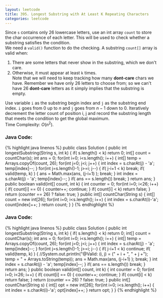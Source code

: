 ```yaml
---
layout: leetcode
title: 395. Longest Substring with At Least K Repeating Characters
categories: leetcode
---
```

Since `s` contains only 26 lowercase letters, use an int array `count` to store the char occurrence of each letter. This will be used to check whether a substring satisfies the condition.   
We need a `valid()` function to do the checking. A substring `count[]` array is valid when:  
1. There are some letters that never show in the substring, which we don't care.  
2. Otherwise, it must appear at least `k` times.  
Note that we will need to keep tracking how many **dont-care** chars we have. Remember we have only 26 letters to choose from; so we can't have 26 **dont-care** letters as it simply implies that the substring is empty.  

Use variable `i` as the substring begin index and `j` as the substring end index. `i` goes from 0 up to <span class="inlinecode">$n$</span> and `j` goes from <span class="inlinecode">$n-1$</span> down to 0. Iteratively decrement the letter count of position i, j and record the substring length that meets the condition to get the global maximum.   
Time Complexity: <span class="inlinecode">$O(n^2)$</span>. 
### Java Code:
{% highlight java linenos %}
public class Solution {
    public int longestSubstring(String s, int k) {
        if( s.length() < k)
            return 0;
        int[] count = countChar(s);
        int ans = 0;
        for(int i=0; i<s.length(); i++) {
            int[] temp = Arrays.copyOf(count, 26);
            for(int j=0; j<i; j++) {
                int index = s.charAt(j) - 'a';
                temp[index]--;
            }
            for(int j=s.length()-1; j>=i; j--) {
                if( j-i+1 < k)
                    break;
                if( valid(temp, k) ) {
                    ans = Math.max(ans, (j-i+1) );
                    break;
                }
                int index = s.charAt(j) - 'a';
                temp[index]--;
            }
            if( ans == s.length())  break;
        }
        return ans;
    }
    public boolean valid(int[] count, int k) {
        int counter = 0;
        for(int i=0; i<26; i++) {
            if( count[i] == 0) {
                counter++;
                continue;
            }
            if( count[i] < k)
                return false;
        }
        return (counter == 26) ? false: true;
    }
    public int[] countChar(String s) {
        int[] count = new int[26];
        for(int i=0; i<s.length(); i++) {
            int index = s.charAt(i)-'a';
            count[index]++;
        }
        return count;
    }
}
{% endhighlight %}
### Java Code:
{% highlight java linenos %}
public class Solution {
    public int longestSubstring(String s, int k) {
        if( s.length() < k)
            return 0;
        int[] count = countChar(s);
        int ans = 0;
        for(int i=0; i<s.length(); i++) {
            int[] temp = Arrays.copyOf(count, 26);
            for(int j=0; j<i; j++) {
                int index = s.charAt(j) - 'a';
                temp[index]--;
            }
            for(int j=s.length()-1; j>=i; j--) {
                if( j-i+1 < k)
                    continue;
                if( valid(temp, k) ) {
                    //System.out.println("@Valid: (i, j) = (" + i + ", " + j +"); temp = " + Arrays.toString(temp));
                    ans = Math.max(ans, (j-i+1) );
                    break;
                }
                int index = s.charAt(j) - 'a';
                temp[index]--;
            }
            if( ans == s.length())  break;
        }
        return ans;
    }
    public boolean valid(int[] count, int k) {
        int counter = 0;
        for(int i=0; i<26; i++) {
            if( count[i] == 0) {
                counter++;
                continue;
            }
            if( count[i] < k)
                return false;
        }
        return (counter == 26) ? false: true;
    }
    public int[] countChar(String s) {
        int[] opt = new int[26];
        for(int i=0; i<s.length(); i++) {
            int index = s.charAt(i)-'a';
            opt[index]++;
        }
        return opt;
    }
}
{% endhighlight %}

